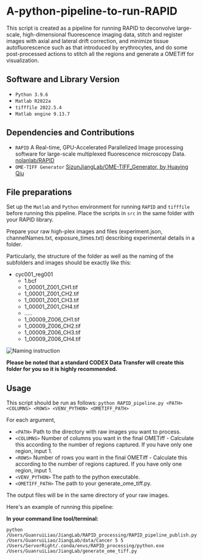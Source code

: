 # A-python-pipeline-to-run-RAPID

This script is created as a pipeline for running RAPID to deconvolve large-scale, high-dimensional fluorescence imaging data, stitch and register images with axial and lateral drift correction, and minimize tissue autofluorescence such as that introduced by erythrocytes, and do some post-processed actions to stitch all the regions and generate a OMETiff for visualization. 

## Software and Library Version
* `Python 3.9.6`
* `Matlab R2022a`
* `tifffile 2022.5.4`
* `Matlab engine 9.13.7`

## Dependencies and Contributions
* `RAPID` A Real-time, GPU-Accelerated Parallelized Image processing software for large-scale multiplexed fluorescence microscopy Data.
[nolanlab/RAPID](https://github.com/nolanlab/RAPID)
* `OME-TIFF Generator` [SizunJiangLab/OME-TIFF_Generator, by Huaying Qiu](https://github.com/SizunJiangLab/OME-TIFF_Generator)

## File preparations
Set up the `Matlab` and `Python` environment for running `RAPID` and `tifffile` before running this pipeline. Place the scripts in `src` in the same folder with your RAPID library.

Prepare your raw high-plex images and files (experiment.json, channelNames.txt, exposure_times.txt) describing experimental details in a folder.

Particularly, the structure of the folder as well as the naming of the subfolders and images should be exactly like this:
* cyc001_reg001
  * 1.bcf
  * 1_00001_Z001_CH1.tif
  * 1_00001_Z001_CH2.tif
  * 1_00001_Z001_CH3.tif
  * 1_00001_Z001_CH4.tif
  * .....
  * 1_00009_Z006_CH1.tif
  * 1_00009_Z006_CH2.tif
  * 1_00009_Z006_CH3.tif
  * 1_00009_Z006_CH4.tif

![Naming instruction](https://user-images.githubusercontent.com/57729689/187006381-9b6ef337-849d-4277-be88-bebde8718680.PNG)

**Please be noted that a standard CODEX Data Transfer will create this folder for you so it is highly recommended.**

## Usage
This script should be run as follows:
`python RAPID_pipeline.py <PATH> <COLUMNS> <ROWS> <VENV_PYTHON> <OMETIFF_PATH>`

For each argument,
* `<PATH>` Path to the directory with raw images you want to process.
* `<COLUMNS>` Number of columns you want in the final OMETiff - Calculate this according to the number of regions captured. If you have only one region, input 1.
* `<ROWS>` Number of rows you want in the final OMETiff - Calculate this according to the number of regions captured. If you have only one region, input 1.
* `<VENV_PYTHON>` The path to the python executable.
* `<OMETIFF_PATH>` The path to your generate_ome_tiff.py.

The output files will be in the same directory of your raw images.

Here's an example of running this pipeline:

**In your command line tool/terminal:**

`python /Users/GuanruiLiao/JiangLab/RAPID_processing/RAPID_pipeline_publish.py /Users/GuanruiLiao/JiangLab/data/Cancer 5 5 /Users/ServerRight/.conda/envs/RAPID_processing/python.exe /Users/GuanruiLiao/JiangLab/generate_ome_tiff.py`
